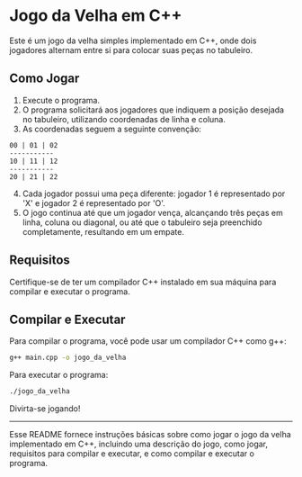 

# Jogo da Velha em C++

Este é um jogo da velha simples implementado em C++, onde dois jogadores alternam entre si para colocar suas peças no tabuleiro.

## Como Jogar

1. Execute o programa.
2. O programa solicitará aos jogadores que indiquem a posição desejada no tabuleiro, utilizando coordenadas de linha e coluna.
3. As coordenadas seguem a seguinte convenção:

```
00 | 01 | 02
-----------
10 | 11 | 12
-----------
20 | 21 | 22
```

4. Cada jogador possui uma peça diferente: jogador 1 é representado por 'X' e jogador 2 é representado por 'O'.
5. O jogo continua até que um jogador vença, alcançando três peças em linha, coluna ou diagonal, ou até que o tabuleiro seja preenchido completamente, resultando em um empate.

## Requisitos

Certifique-se de ter um compilador C++ instalado em sua máquina para compilar e executar o programa.

## Compilar e Executar

Para compilar o programa, você pode usar um compilador C++ como g++:

```bash
g++ main.cpp -o jogo_da_velha
```

Para executar o programa:

```bash
./jogo_da_velha
```

Divirta-se jogando!

---

Esse README fornece instruções básicas sobre como jogar o jogo da velha implementado em C++, incluindo uma descrição do jogo, como jogar, requisitos para compilar e executar, e como compilar e executar o programa.
